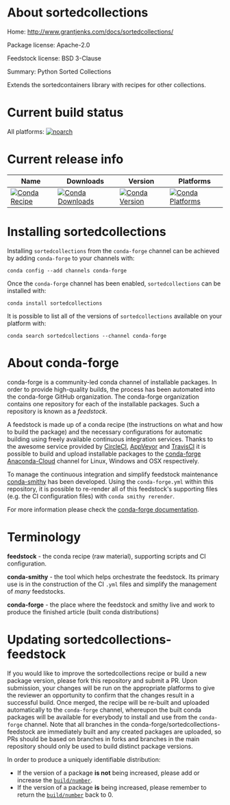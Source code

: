 About sortedcollections
=======================

Home: http://www.grantjenks.com/docs/sortedcollections/

Package license: Apache-2.0

Feedstock license: BSD 3-Clause

Summary: Python Sorted Collections

Extends the sortedcontainers library with recipes for other collections.

Current build status
====================

All platforms:
[![noarch](https://img.shields.io/circleci/project/github/conda-forge/sortedcollections-feedstock/master.svg?label=noarch)](https://circleci.com/gh/conda-forge/sortedcollections-feedstock)

Current release info
====================

| Name | Downloads | Version | Platforms |
| --- | --- | --- | --- |
| [![Conda Recipe](https://img.shields.io/badge/recipe-sortedcollections-green.svg)](https://anaconda.org/conda-forge/sortedcollections) | [![Conda Downloads](https://img.shields.io/conda/dn/conda-forge/sortedcollections.svg)](https://anaconda.org/conda-forge/sortedcollections) | [![Conda Version](https://img.shields.io/conda/vn/conda-forge/sortedcollections.svg)](https://anaconda.org/conda-forge/sortedcollections) | [![Conda Platforms](https://img.shields.io/conda/pn/conda-forge/sortedcollections.svg)](https://anaconda.org/conda-forge/sortedcollections) |

Installing sortedcollections
============================

Installing `sortedcollections` from the `conda-forge` channel can be achieved by adding `conda-forge` to your channels with:

```
conda config --add channels conda-forge
```

Once the `conda-forge` channel has been enabled, `sortedcollections` can be installed with:

```
conda install sortedcollections
```

It is possible to list all of the versions of `sortedcollections` available on your platform with:

```
conda search sortedcollections --channel conda-forge
```


About conda-forge
=================

conda-forge is a community-led conda channel of installable packages.
In order to provide high-quality builds, the process has been automated into the
conda-forge GitHub organization. The conda-forge organization contains one repository
for each of the installable packages. Such a repository is known as a *feedstock*.

A feedstock is made up of a conda recipe (the instructions on what and how to build
the package) and the necessary configurations for automatic building using freely
available continuous integration services. Thanks to the awesome service provided by
[CircleCI](https://circleci.com/), [AppVeyor](http://www.appveyor.com/)
and [TravisCI](https://travis-ci.org/) it is possible to build and upload installable
packages to the [conda-forge](https://anaconda.org/conda-forge)
[Anaconda-Cloud](http://docs.anaconda.org/) channel for Linux, Windows and OSX respectively.

To manage the continuous integration and simplify feedstock maintenance
[conda-smithy](http://github.com/conda-forge/conda-smithy) has been developed.
Using the ``conda-forge.yml`` within this repository, it is possible to re-render all of
this feedstock's supporting files (e.g. the CI configuration files) with ``conda smithy rerender``.

For more information please check the [conda-forge documentation](https://conda-forge.org/docs/).

Terminology
===========

**feedstock** - the conda recipe (raw material), supporting scripts and CI configuration.

**conda-smithy** - the tool which helps orchestrate the feedstock.
                   Its primary use is in the construction of the CI ``.yml`` files
                   and simplify the management of *many* feedstocks.

**conda-forge** - the place where the feedstock and smithy live and work to
                  produce the finished article (built conda distributions)


Updating sortedcollections-feedstock
====================================

If you would like to improve the sortedcollections recipe or build a new
package version, please fork this repository and submit a PR. Upon submission,
your changes will be run on the appropriate platforms to give the reviewer an
opportunity to confirm that the changes result in a successful build. Once
merged, the recipe will be re-built and uploaded automatically to the
`conda-forge` channel, whereupon the built conda packages will be available for
everybody to install and use from the `conda-forge` channel.
Note that all branches in the conda-forge/sortedcollections-feedstock are
immediately built and any created packages are uploaded, so PRs should be based
on branches in forks and branches in the main repository should only be used to
build distinct package versions.

In order to produce a uniquely identifiable distribution:
 * If the version of a package **is not** being increased, please add or increase
   the [``build/number``](http://conda.pydata.org/docs/building/meta-yaml.html#build-number-and-string).
 * If the version of a package **is** being increased, please remember to return
   the [``build/number``](http://conda.pydata.org/docs/building/meta-yaml.html#build-number-and-string)
   back to 0.